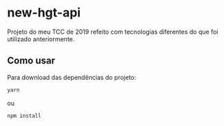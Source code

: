 # new-hgt-api

Projeto do meu TCC de 2019 refeito com tecnologias diferentes do que foi utilizado anteriormente.

## Como usar

Para download das dependências do projeto:
```bash
yarn 
```
ou
```bash
npm install
```

